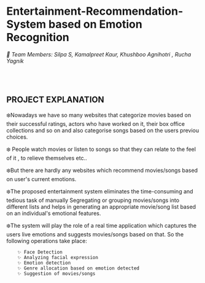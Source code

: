 # Entertainment-Recommendation-System based on Emotion Recognition
<i>
 🙋 Team Members: Silpa S, Kamalpreet Kaur, Khushboo Agnihotri  , Rucha Yagnik
</i>
<br></br>
<br></br>

## PROJECT EXPLANATION
❄️Nowadays we have so many websites that categorize movies based on their successful
ratings, actors who have worked on it, their box office collections and so on and also categorise songs based on the users previou choices.

❄️ People watch movies or listen to songs so that they can relate to the feel of it , to relieve themselves etc..


❄️But there are hardly any
websites which recommend movies/songs based on user's current emotions. 

❄️The proposed entertainment system eliminates the
time-consuming and tedious task of manually Segregating or grouping movies/songs into different
lists and helps in generating an appropriate movie/song list based on an individual's emotional
features.


❄️The system will play the role of a real time application which
captures the users live emotions and suggests movies/songs based on that. So the following
operations take place:

        ✨ Face Detection
        ✨ Analyzing facial expression
        ✨ Emotion detection
        ✨ Genre allocation based on emotion detected
        ✨ Suggestion of movies/songs

<br>
